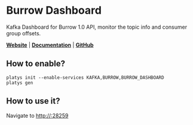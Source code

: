 # Burrow Dashboard

Kafka Dashboard for Burrow 1.0 API, monitor the topic info and consumer group offsets. 
 
**[Website](https://github.com/joway/burrow-dashboard)** | **[Documentation](https://github.com/joway/burrow-dashboard)** | **[GitHub](https://github.com/joway/burrow-dashboard)**

## How to enable?

```
platys init --enable-services KAFKA,BURROW,BURROW_DASHBOARD
platys gen
```

## How to use it?

Navigate to <http://:28259>